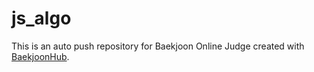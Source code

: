 # js_algo
This is an auto push repository for Baekjoon Online Judge created with [BaekjoonHub](https://github.com/BaekjoonHub/BaekjoonHub).
